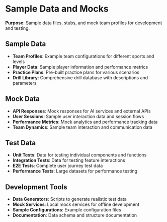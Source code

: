 # Sample Data and Mocks

**Purpose**: Sample data files, stubs, and mock team profiles for development and testing.

## Sample Data

- **Team Profiles**: Example team configurations for different sports and levels
- **Player Data**: Sample player information and performance metrics
- **Practice Plans**: Pre-built practice plans for various scenarios
- **Drill Library**: Comprehensive drill database with descriptions and parameters

## Mock Data

- **API Responses**: Mock responses for AI services and external APIs
- **User Sessions**: Sample user interaction data and session flows
- **Performance Metrics**: Mock analytics and performance tracking data
- **Team Dynamics**: Sample team interaction and communication data

## Test Data

- **Unit Tests**: Data for testing individual components and functions
- **Integration Tests**: Data for testing feature interactions
- **E2E Tests**: Complete user journey test data
- **Performance Tests**: Large datasets for performance testing

## Development Tools

- **Data Generators**: Scripts to generate realistic test data
- **Mock Services**: Local mock services for offline development
- **Sample Configurations**: Example configuration files
- **Documentation**: Data schema and structure documentation 